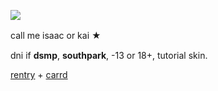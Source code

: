  ![](https://64.media.tumblr.com/1ea4c4cdb706dcb3c79f7704b753d1f8/cf12192496fe029d-7e/s400x600/0f582d113f3d2a8b55ea03f5ef4d0c4c5e8bfbaa.jpg)

call me isaac or kai ★　

dni if **dsmp**, **southpark**, -13 or 18+, tutorial skin.

[rentry](https://rentry.co/yaoipotion) + [carrd](https://moa.crd.co)
